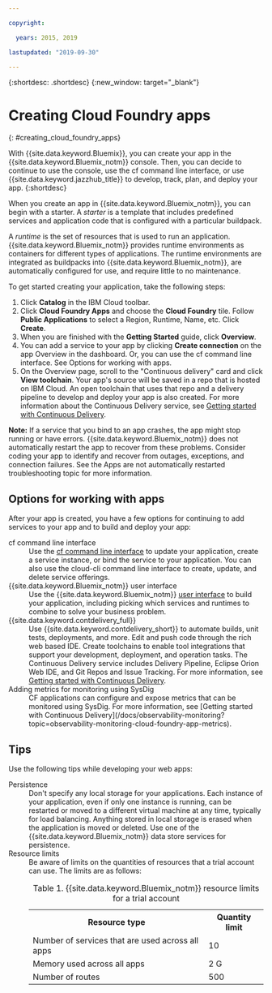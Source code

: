 ```yaml
---

copyright:

  years: 2015, 2019

lastupdated: "2019-09-30"

---
```


{:shortdesc: .shortdesc}
{:new_window: target="_blank"}

# Creating Cloud Foundry apps
{: #creating_cloud_foundry_apps}

With {{site.data.keyword.Bluemix}}, you can create your app in the {{site.data.keyword.Bluemix_notm}} console. Then, you can decide to continue to use the console, use the cf command line interface, or use {{site.data.keyword.jazzhub_title}} to develop, track, plan, and deploy your app.
{:shortdesc}

When you create an app in {{site.data.keyword.Bluemix_notm}}, you can begin with a starter. A *starter* is a template that includes predefined services and application code that is configured with a particular buildpack. 

A *runtime* is the set of resources that is used to run an application. {{site.data.keyword.Bluemix_notm}} provides runtime environments as containers for different types of applications. The runtime environments are integrated as buildpacks into {{site.data.keyword.Bluemix_notm}}, are automatically configured for use, and require little to no maintenance.

To get started creating your application, take the following steps:
  1. Click **Catalog** in the IBM Cloud toolbar.
  2. Click **Cloud Foundry Apps** and choose the **Cloud Foundry** tile. Follow **Public Applications** to select a Region, Runtime, Name, etc. Click **Create**.
  3. When you are finished with the **Getting Started** guide, click **Overview**.
  5. You can add a service to your app by clicking **Create connection** on the app Overview in the dashboard. Or, you can use the cf command line interface. See Options for working with apps.
  6. On the Overview page, scroll to the "Continuous delivery" card and click **View toolchain**. Your app's source will be saved in a repo that is hosted on IBM Cloud. An open toolchain that uses that repo and a delivery pipeline to develop and deploy your app is also created. For more information about the Continuous Delivery service, see <a href="https://cloud.ibm.com/docs/services/ContinuousDelivery?topic=ContinuousDelivery-getting-started#cd_getting_started">Getting started with Continuous Delivery</a>.

**Note:** If a service that you bind to an app crashes, the app might stop running or have errors. {{site.data.keyword.Bluemix_notm}} does not automatically restart the app to recover from these problems. Consider coding your app to identify and recover from outages, exceptions, and connection failures. See the Apps are not automatically restarted troubleshooting topic for more information.

## Options for working with apps

After your app is created, you have a few options for continuing to add services to your app and to build and deploy your app:

<dl>
<dt>cf command line interface</dt>
<dd>Use the <a href="https://github.com/cloudfoundry/cli#getting-started">cf command line interface</a> to update your application, create a service instance, or bind the service to your application. You can also use the cloud-cli command line interface to create, update, and delete service offerings.</dd>
<dt>{{site.data.keyword.Bluemix_notm}} user interface</dt>
<dd>Use the {{site.data.keyword.Bluemix_notm}} <a href="https://cloud.ibm.com/resources">user interface</a> to build your application, including picking which services and runtimes to combine to solve your business problem.</dd>
<dt>{{site.data.keyword.contdelivery_full}}</dt>
<dd>Use {{site.data.keyword.contdelivery_short}} to automate builds, unit tests, deployments, and more. Edit and push code through the rich web based IDE. Create toolchains to enable tool integrations that support your development, deployment, and operation tasks. The Continuous Delivery service includes Delivery Pipeline, Eclipse Orion Web IDE, and Git Repos and Issue Tracking. For more information, see <a href="https://cloud.ibm.com/docs/services/ContinuousDelivery?topic=ContinuousDelivery-getting-started#cd_getting_started">Getting started with Continuous Delivery</a>.</dd>
<dt>Adding metrics for monitoring using SysDig</dt>
<dd>CF applications can configure and expose metrics that can be monitored using SysDig. For more information, see [Getting started with Continuous Delivery](/docs/observability-monitoring?topic=observability-monitoring-cloud-foundry-app-metrics).</dd>
</dl>

## Tips

Use the following tips while developing your web apps:

<dl>
<dt>Persistence</dt>
<dd>Don't specify any local storage for your applications. Each instance of your application, even if only one instance is running, can be restarted or moved to a different virtual machine at any time, typically for load balancing. Anything stored in local storage is erased when the application is moved or deleted. Use one of the {{site.data.keyword.Bluemix_notm}} data store services for persistence.</dd>
<dt>Resource limits</dt>
<dd>Be aware of limits on the quantities of resources that a trial account can use. The limits are as follows:
<table style="width:100%">
<caption>Table 1. {{site.data.keyword.Bluemix_notm}} resource limits for a trial account</caption>
  <th>Resource type</th>	
  <th>Quantity limit</th>
<tr>
  <td>Number of services that are used across all apps</td> 
  <td>10</td>
<tr>
  <td>Memory used across all apps</td> 
  <td>	2 G</td>
<tr>
  <td>Number of routes</td> 
  <td>500</td>
</table>
</dd>
</dl>
